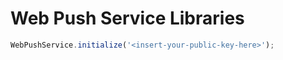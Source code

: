 # Web Push Service Libraries

```javascript
WebPushService.initialize('<insert-your-public-key-here>');
```